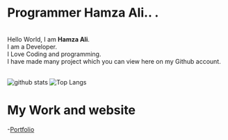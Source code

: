 # Programmer Hamza Ali.. .
 <br />Hello World, I am <strong>Hamza Ali</strong>.<br />
I am a Developer. <br/>
I Love Coding and  programming.<br>
I have made many project which you can view here on my Github account.
<br/>
<br/>

![github stats](https://github-readme-stats.vercel.app/api?username=hamza-2009&show_icons=true&title_fcolor=fff&theme=radical&hide=prs)
![Top Langs](https://github-readme-stats.vercel.app/api/top-langs/?username=hamza-2009&layout=compact&theme=radical)
# My Work and website
-[Portfolio](https://hamza-ali-qureshi.web.app/)
<br />

